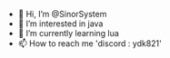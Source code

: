 - 👋 Hi, I’m @SinorSystem
- 👀 I’m interested in java
- 🌱 I’m currently learning lua
- 📫 How to reach me 'discord : ydk821'

<!---
SinorSystem/SinorSystem is a ✨ special ✨ repository because its `README.md` (this file) appears on your GitHub profile.
You can click the Preview link to take a look at your changes.
--->
